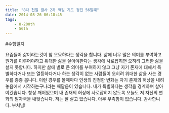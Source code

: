 ```yaml
---
title: "8차 천일 결사 2차 백일 기도 정진 56일째"
date: 2014-08-26 06:18:45
tags:
    - 8-200th
    - 56th
---
```


#수행일지

요즘들어 삶이라는것이 참 오묘하다는 생각을 합니다. 삶에 너무 많은 의미를 부여하고 뭔가를 이루어야하고 위대한 삶을 살아야한다는 생각에 사로잡히면 오히려 그러한 삶을 살지 못합니다. 하지만 삶에 별로 큰 의미를 부여하지 않고 그냥 자기 존재에 대해서 특별하다거나 또는 열등하다거나 하는 생각이 없는 사람들이 오히려 위대한 삶을 사는 경우를 종종 봅니다. 이런 경우를 볼때마다 인생의 진정한 변화는 자기 존재의 허상을 내려 놓음에서 시작하는구나라는 깨달음이 있습니다. 내가 특별하다는 생각을 경계하며 살아야겠습니다. 항상 깨어있으며 내 존재의 허상에 사로잡히지 않도록 오늘도 저 자신의 변화의 발자국을 내딪습니다. 저는 잘 살고 있습니다. 아무 부족함이 없습니다. 감사합니다. 부처님!

